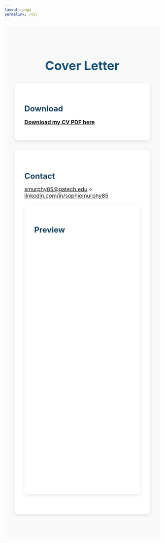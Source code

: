 ```yaml
---
layout: page
permalink: /cv/
---
```


<div class="section-wrapper">
  <h1 class="section-title">Cover Letter</h1>

  <div class="project">
    <h2>Download</h2>
    <p><a href="/assets/Sophie_Murphy_Cover_Letter.pdf" target="_blank"><strong>Download my CV PDF here</strong></a></p>
  </div>

  <div class="project">
    <h2>Contact</h2>
    <p><a href="mailto:smurphy85@gatech.edu">smurphy85@gatech.edu</a> ⋄ <a href="https://www.linkedin.com/in/sophiemurphy85/">linkedin.com/in/sophiemurphy85</a> 


  <div class="project">
    <h2>Preview</h2>
    <iframe src="/assets/Sophie_Murphy_Cover_Letter.pdf" width="100%" height="800px" style="border: none;">
      This browser does not support PDFs. Please download the PDF to view it: 
      <a href="/assets/Sophie_Murphy_Cover_Letter.pdf">Download PDF</a>
    </iframe>
  </div>
</div>

<style>
.section-wrapper {
  padding: 3rem 2rem;
  background-color: #f9f9f9;
}

.section-title {
  font-size: 2.5rem;
  color: #1a5276;
  margin-bottom: 2rem;
  text-align: center;
}

.project {
  background: white;
  border-radius: 10px;
  padding: 2rem;
  margin-bottom: 2rem;
  box-shadow: 0 4px 12px rgba(0, 0, 0, 0.1);
}

.project h2 {
  font-size: 1.6rem;
  color: #154360;
  margin-bottom: 0.5rem;
}

.project p {
  font-size: 1.1rem;
  color: #444;
  margin-bottom: 1rem;
}
</style>
